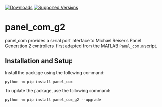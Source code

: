 [![Downloads](https://pepy.tech/badge/panel_com)](https://pepy.tech/project/panel_com)
[![Supported Versions](https://img.shields.io/pypi/pyversions/panel_com.svg)](https://pypi.org/project/panel_com)

# panel_com_g2

panel_com provides a serial port interface to Michael Reiser's Panel Generation 2 controllers, first adapted from the MATLAB `Panel_com.m` script.

## Installation and Setup
Install the package using the following command:
```
python -m pip install panel_com 
```

To update the package, use the following command:
```
python -m pip install panel_com_g2 --upgrade
```
